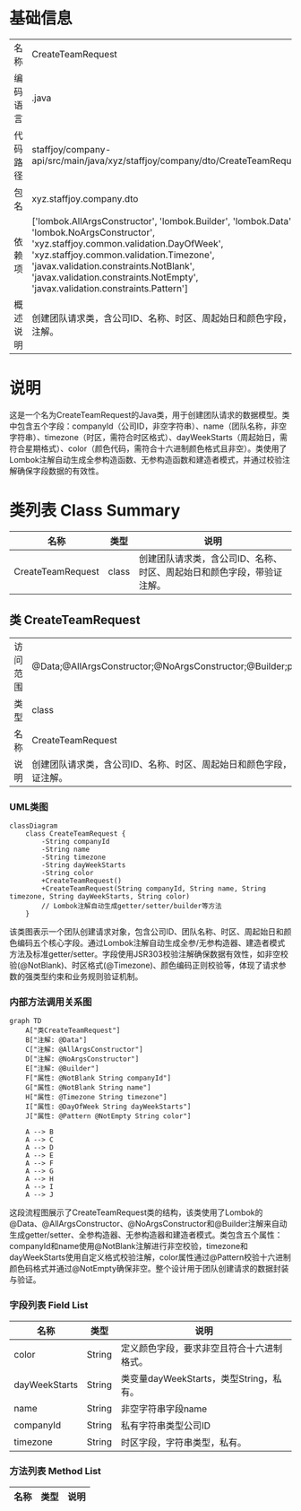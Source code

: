 # 基础信息

|      |      |
|------|------|
| 名称 | CreateTeamRequest |
| 编码语言 | .java |
| 代码路径 | staffjoy/company-api/src/main/java/xyz/staffjoy/company/dto/CreateTeamRequest.java |
| 包名 | xyz.staffjoy.company.dto |
| 依赖项 | ['lombok.AllArgsConstructor', 'lombok.Builder', 'lombok.Data', 'lombok.NoArgsConstructor', 'xyz.staffjoy.common.validation.DayOfWeek', 'xyz.staffjoy.common.validation.Timezone', 'javax.validation.constraints.NotBlank', 'javax.validation.constraints.NotEmpty', 'javax.validation.constraints.Pattern'] |
| 概述说明 | 创建团队请求类，含公司ID、名称、时区、周起始日和颜色字段，带验证注解。 |

# 说明

这是一个名为CreateTeamRequest的Java类，用于创建团队请求的数据模型。类中包含五个字段：companyId（公司ID，非空字符串）、name（团队名称，非空字符串）、timezone（时区，需符合时区格式）、dayWeekStarts（周起始日，需符合星期格式）、color（颜色代码，需符合十六进制颜色格式且非空）。类使用了Lombok注解自动生成全参构造函数、无参构造函数和建造者模式，并通过校验注解确保字段数据的有效性。

# 类列表 Class Summary

| 名称   | 类型  | 说明 |
|-------|------|-------------|
| CreateTeamRequest | class | 创建团队请求类，含公司ID、名称、时区、周起始日和颜色字段，带验证注解。 |



## 类 CreateTeamRequest

|      |      |
|------|------|
| 访问范围 | @Data;@AllArgsConstructor;@NoArgsConstructor;@Builder;public |
| 类型 | class |
| 名称 | CreateTeamRequest |
| 说明 | 创建团队请求类，含公司ID、名称、时区、周起始日和颜色字段，带验证注解。 |


### UML类图

```mermaid
classDiagram
    class CreateTeamRequest {
        -String companyId
        -String name
        -String timezone
        -String dayWeekStarts
        -String color
        +CreateTeamRequest()
        +CreateTeamRequest(String companyId, String name, String timezone, String dayWeekStarts, String color)
        // Lombok注解自动生成getter/setter/builder等方法
    }
```

该类图表示一个团队创建请求对象，包含公司ID、团队名称、时区、周起始日和颜色编码五个核心字段。通过Lombok注解自动生成全参/无参构造器、建造者模式方法及标准getter/setter。字段使用JSR303校验注解确保数据有效性，如非空校验(@NotBlank)、时区格式(@Timezone)、颜色编码正则校验等，体现了请求参数的强类型约束和业务规则验证机制。


### 内部方法调用关系图

```mermaid
graph TD
    A["类CreateTeamRequest"]
    B["注解: @Data"]
    C["注解: @AllArgsConstructor"]
    D["注解: @NoArgsConstructor"]
    E["注解: @Builder"]
    F["属性: @NotBlank String companyId"]
    G["属性: @NotBlank String name"]
    H["属性: @Timezone String timezone"]
    I["属性: @DayOfWeek String dayWeekStarts"]
    J["属性: @Pattern @NotEmpty String color"]

    A --> B
    A --> C
    A --> D
    A --> E
    A --> F
    A --> G
    A --> H
    A --> I
    A --> J
```

这段流程图展示了CreateTeamRequest类的结构，该类使用了Lombok的@Data、@AllArgsConstructor、@NoArgsConstructor和@Builder注解来自动生成getter/setter、全参构造器、无参构造器和建造者模式。类包含五个属性：companyId和name使用@NotBlank注解进行非空校验，timezone和dayWeekStarts使用自定义格式校验注解，color属性通过@Pattern校验十六进制颜色码格式并通过@NotEmpty确保非空。整个设计用于团队创建请求的数据封装与验证。

### 字段列表 Field List

| 名称  | 类型  | 说明 |
|-------|-------|------|
| color | String | 定义颜色字段，要求非空且符合十六进制格式。 |
| dayWeekStarts | String | 类变量dayWeekStarts，类型String，私有。 |
| name | String | 非空字符串字段name |
| companyId | String | 私有字符串类型公司ID |
| timezone | String | 时区字段，字符串类型，私有。 |

### 方法列表 Method List

| 名称  | 类型  | 说明 |
|-------|-------|------|




